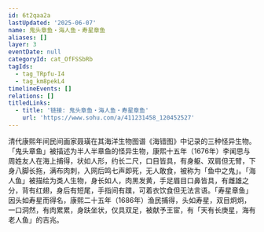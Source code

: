 ```yaml
---
id: 6t2qaa2a
lastUpdated: '2025-06-07'
name: 鬼头章鱼・海人鱼・寿星章鱼
aliases: []
layer: 3
eventDate: null
categoryId: cat_OfFSSbRb
tagIds:
  - tag_TRpfu-I4
  - tag_km8pekL4
timelineEvents: []
relations: []
titledLinks:
  - title: '链接: 鬼头章鱼・海人鱼・寿星章鱼'
    url: 'https://www.sohu.com/a/411231458_120452527'
---
```

清代康熙年间民间画家聂璜在其海洋生物图谱《海错图》中记录的三种怪异生物。「鬼头章鱼」被描述为半人半章鱼的怪异生物，康熙十五年（1676年）李闻思与周姓友人在海上捕得，状如人形，约长二尺，口目皆具，有身躯、双肩但无臂，下身八脚长拖，满布肉刺，入网后鸣七声即死，无人敢食，被称为「鱼中之鬼」。「海人鱼」被描绘为类人生物，身长如人，肉黑发黄，手足眉目口鼻皆具，有雌雄之分，背有红翅，身后有短尾，手指间有蹼，可着衣饮食但无法言语。「寿星章鱼」因头如寿星而得名，康熙二十五年（1686年）渔民捕得，头如寿星，双目炯炯，一口洞然，有肉累累，身趺坐状，仅具双足，被献予王宦，有「天有长庚星，海有老人鱼」的吉兆。
